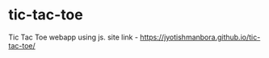 # tic-tac-toe
Tic Tac Toe webapp using js.
site link - https://jyotishmanbora.github.io/tic-tac-toe/
